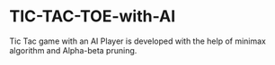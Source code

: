 # TIC-TAC-TOE-with-AI
Tic Tac game with an AI Player is developed with the help of minimax algorithm and Alpha-beta pruning.



